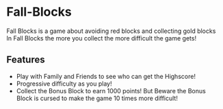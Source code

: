# Fall-Blocks
Fall Blocks is a game about avoiding red blocks and collecting gold blocks
In Fall Blocks the more you collect the more difficult the game gets!
## Features
- Play with Family and Friends to see who can get the Highscore!
- Progressive difficulty as you play!
- Collect the Bonus Block to earn 1000 points! But Beware the Bonus Block is cursed to make the game 10 times more difficult!
